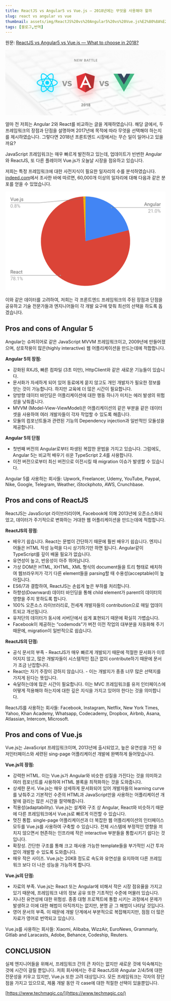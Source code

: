 ```yaml
---
title: ReactJS vs Angular5 vs Vue.js — 2018년에는 무엇을 사용해야 할까
slug: react vs angular vs vue
thumbnail: assets/img/ReactJS%20vs%20Angular5%20vs%20Vue.js%E2%80%8A%E2%80%94%E2%80%8A2018%E1%84%82%E1%85%A7%E1%86%AB%E1%84%8B%E1%85%A6%E1%84%82%E1%85%B3%E1%86%AB%20%E1%84%86%E1%85%AE%E1%84%8B%E1%85%A5%E1%86%BA%E1%84%8B%E1%85%B3%E1%86%AF%20%E1%84%89%E1%85%A1%E1%84%8B%E1%85%AD%E1%86%BC%E1%84%92%E1%85%A2%E1%84%8B%E1%85%A3%20%E1%84%92%E1%85%A1%E1%86%AF%E1%84%81%E1%85%A1/87521561-69BF-4876-AEC5-3F63D131DB55.png
tags: [블로그,번역]
---
```

 

원문: [ReactJS vs Angular5 vs Vue.js — What to choose in 2018?](https://medium.com/@TechMagic/reactjs-vs-angular5-vs-vue-js-what-to-choose-in-2018-b91e028fa91d)

![](/assets/img/ReactJS%20vs%20Angular5%20vs%20Vue.js%E2%80%8A%E2%80%94%E2%80%8A2018%E1%84%82%E1%85%A7%E1%86%AB%E1%84%8B%E1%85%A6%E1%84%82%E1%85%B3%E1%86%AB%20%E1%84%86%E1%85%AE%E1%84%8B%E1%85%A5%E1%86%BA%E1%84%8B%E1%85%B3%E1%86%AF%20%E1%84%89%E1%85%A1%E1%84%8B%E1%85%AD%E1%86%BC%E1%84%92%E1%85%A2%E1%84%8B%E1%85%A3%20%E1%84%92%E1%85%A1%E1%86%AF%E1%84%81%E1%85%A1/87521561-69BF-4876-AEC5-3F63D131DB55.png)

얼마 전 저희는 Angular 2와 React를 비교하는 글을 게재하였습니다. 해당 글에서, 두 프레임워크의 장점과 단점을 설명하며 2017년에 목적에 따라 무엇을 선택해야 하는지를 제시하였습니다. 그렇다면 2018년 프론트엔드 시장에서는 무슨 일이 일어나고 있을까요?

JavaScript 프레임워크는 매우 빠르게 발전하고 있는데, 업데이트가 빈번한 Angular와 ReactJS, 또 다른 플레이어 Vue.js가 오늘날 시장을 점유하고 있습니다.

저희는 특정 프레임워크에 대한 사전지식이 필요한 일자리의 수를 분석하였습니다. [indeed.com](indeed.com)에서 조사한 바에 따르면, 60,000개 이상의 일자리에 대해 다음과 같은 분포를 얻을 수 있었습니다.

![](/assets/img/ReactJS%20vs%20Angular5%20vs%20Vue.js%E2%80%8A%E2%80%94%E2%80%8A2018%E1%84%82%E1%85%A7%E1%86%AB%E1%84%8B%E1%85%A6%E1%84%82%E1%85%B3%E1%86%AB%20%E1%84%86%E1%85%AE%E1%84%8B%E1%85%A5%E1%86%BA%E1%84%8B%E1%85%B3%E1%86%AF%20%E1%84%89%E1%85%A1%E1%84%8B%E1%85%AD%E1%86%BC%E1%84%92%E1%85%A2%E1%84%8B%E1%85%A3%20%E1%84%92%E1%85%A1%E1%86%AF%E1%84%81%E1%85%A1/A4A71B05-E9CD-4768-AD7C-1DD2A111DA39.png)

이와 같은 데이터를 고려하여, 저희는 각 프론트엔드 프레임워크의 주된 장점과 단점을 공유하고 기술 전문가들과 엔지니어들이 각 개발 요구에 맞춰 최선의 선택을 하도록 돕겠습니다.

## Pros and cons of Angular 5
Angular는 슈퍼히어로 같은 JavaScript MVVM 프레임워크이고, 2009년에 만들어졌으며, 상호작용이 많은(highly interactive) 웹 어플리케이션을 만드는데에 적합합니다.

**Angular 5의 장점:**

* 강화된 RXJS, 빠른 컴파일 (3초 미만), HttpClient와 같은 새로운 기능들이 있습니다.
* 문서화가 자세하게 되어 있어 동료에게 묻지 않고도 개인 개발자가 필요한 정보를 얻는 것이 가능합니다. 하지만 교육에 더 많은 시간이 필요합니다.
* 양방향 데이터 바인딩은 어플리케이션에 대한 행동 하나가 미치는 에러 발생의 위험성을 낮춰줍니다.
* MVVM (Model-View-ViewModel)은 어플리케이션의 같은 부분을 같은 데이터셋을 사용하여 여러 개발자들이 각자 작업할 수 있도록 해줍니다.
* 모듈의 컴포넌트들과 관련된 기능의 Dependency injection과 일반적인 모듈성을 제공합니다.

**Angular 5의 단점**

* 첫번째 버전의 Angular로부터 파생된 복잡한 문법을 가지고 있습니다. 그럼에도, Angular 5는 비교적 배우기 쉬운 TypeScript 2.4를 사용합니다.
* 이전 버전으로부터 최신 버전으로 이전시킬 때 migration 이슈가 발생할 수 있습니다.

Angular 5를 사용하는 회사들: Upwork, Freelancer, Udemy, YouTube, Paypal, Nike, Google, Telegram, Weather, iStockphoto, AWS, Crunchbase.

## Pros and cons of ReactJS
ReactJS는 JavaScript 라이브러리이며, Facebook에 의해 2013년에 오픈소스화되었고, 데이터가 주기적으로 변화하는 거대한 웹 어플리케이션을 만드는데에 적합합니다.

**ReactJS의 장점**:

* 배우기 쉽습니다. React는 문법이 간단하기 때문에 훨씬 배우기 쉽습니다. 엔지니어들은 HTML 작성 능력을 다시 상기하기만 하면 됩니다. Angular같이 TypeScript를 깊이 배울 필요가 없습니다. 
* 유연성이 높고, 반응성이 아주 뛰어납니다.
* 가상 DOM은 HTML, XHTML, XML 형식의 document들을 트리 형태로 배치하여 웹브라우저가 각기 다른 element들을 parsing할 때 수용성(acceptable)이 높아집니다.
* ES6/7과 결합하여, ReactJS는 손쉽게 높은 부하를 처리합니다.
* 하향성(Downward) 데이터 바인딩을 통해 child element가 parent의 데이터의 영향을 주지 못하도록 합니다.
* 100% 오픈소스 라이브러리로, 전세계 개발자들의 contribution으로 매일 업데이트되고 개선됩니다.
* 유저단의 데이터가 동시에 서버단에서 쉽게 표현되기 때문에 확실히 가볍습니다.
* Facebook이 제공하는 “codemods”가 버전 이전 작업의 대부분을 자동화해 주기 때문에, migration이 일반적으로 쉽습니다.

**ReactJS의 단점:**

* 공식 문서의 부족 - ReactJS가 매우 빠르게 개발되기 때문에 적절한 문서화가 이루어지지 않고, 많은 개발자들이 시스템적인 접근 없이 contribute하기 때문에 문서가 조금 난잡합니다.
* React는 자기 주장이 강하지 않습니다. - 이는 개발지가 종종 너무 많은 선택지를 가지게 된다는 뜻입니다. 
* 숙달하는데에 많은 시간이 필요합니다. 이는 MVC 프레임워크를 유저 인터페이스에 어떻게 적용해야 하는지에 대한 깊은 지식을 가지고 있어야 한다는 것을 의미합니다.

ReactJS를 사용하는 회사들: Facebook, Instagram, Netflix, New York Times, Yahoo, Khan Academy, Whatsapp, Codecademy, Dropbox, Airbnb, Asana, Atlassian, Intercom, Microsoft.

## Pros and cons of Vue.js
Vue.js는 JavaScript 프레임워크이며, 2013년에 출시되었고, 높은 유연성을 가진 유저인터페이스와 세련된 sing-page 어플리케이션 개발에 완벽하게 들어맞습니다.

**Vue.js의 장점:**

* 강력한 HTML. 이는 Vue.js가 Angular와 비슷한 성질을 가진다는 것을 의미하고 여러 컴포넌트를 사용하여 HTML 블록을 최적화하는 것을 도와줍니다.
* 상세한 문서. Vie.js는 매우 상세하게 문서화되어 있어 개발자들의 learning curve를 낮춰주고 기본적인 수준의 HTML과 JavaScript만을 사용하는 어플리케이션 개발에 걸리는 많은 시간을 절약해줍니다.
* 적용성(adaptability). Vue.js는 설계와 구조 상 Angular, React와 비슷하기 때문에 다른 프레임워크에서 Vue.js로 빠르게 이전할 수 있습니다.
* 멋진 통합. single-page 어플리케이션과 더 복잡한 웹 어플리케이션의 인터페이스 모두를 Vue.js를 사용하여 구축할 수 있습니다. 전체 시스템에 부정적인 영향을 끼치지 않으면서 현존하는 인프라에 작은 interactive 부분들을 통합시키기 쉽다는 것입니다.
* 확장성. 간단한 구조를 통해 크고 재사용 가능한 template들을 부가적인 시간 투자 없이 개발할 수 있도록 도와줍니다.
* 매우 작은 사이즈. Vue.js는 20KB 정도로 속도와 유연성을 유지하여 다른 프레임워크 보다 더 나은 성능을 가능하게 합니다. 

**Vue.js의 단점:**

* 자료의 부족. Vue.js는 React 또는 Angular에 비해서 작은 시장 점유율을 가지고 있기 때문에, 프레임워크 내의 정보 공유 또한 기초적인 수준에 머물러 있습니다.
* 지나친 유연성에 대한 위험성. 종종 대형 프로젝트에 통합 시키는 과정에서 문제가 발생하고 이에 대한 해법이 아직까지는 없지만, 분명 곧 그 해법이 나타날 것입니다.
* 영어 문서의 부족. 이 때문에 개발 단계에서 부분적으로 복잡해지지만, 점점 더 많은 자료가 영어로 번역되고 있습니다.

Vue.js를 사용하는 회사들: Xiaomi, Alibaba, WizzAir, EuroNews, Grammarly, Gitlab and Laracasts, Adobe, Behance, Codeship, Reuters.

## CONCLUSION
실제 엔지니어들을 위해서, 프레임워크 간의 큰 차이는 없지만 새로운 것에 익숙해지는 것에 시간이 걸릴 뿐입니다. 저희 회사에서는 주로 ReactJS와 Angular 2/4/5에 대한 전문성을 키우고 있지만, Vue.js 또한 고려 대상입니다. 모든 프레임워크는 각자의 장단점을 가지고 있으므로, 제품 개발 동안 각 case에 대한 적절한 선택이 있을뿐입니다.

[https://www.techmagic.co/](https://www.techmagic.co/)